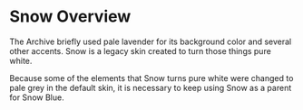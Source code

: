# Snow Overview

The Archive briefly used pale lavender for its background color and several
other accents. Snow is a legacy skin created to turn those things pure white.

Because some of the elements that Snow turns pure white were changed to pale
grey in the default skin, it is necessary to keep using Snow as a parent for
Snow Blue.
